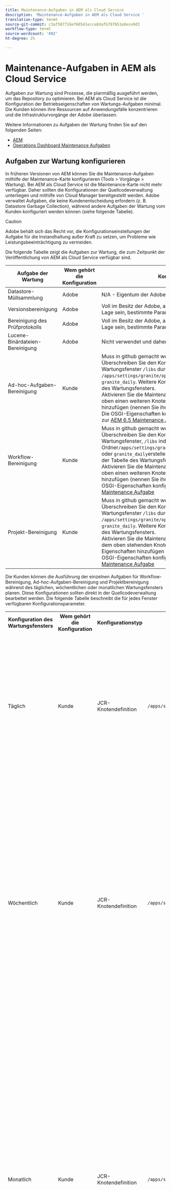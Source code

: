 ```yaml
---
title: Maintenance-Aufgaben in AEM als Cloud Service
description: 'Maintenance-Aufgaben in AEM als Cloud Service '
translation-type: tm+mt
source-git-commit: c3af507716ef60541ecca8dafb797651e8ece9d3
workflow-type: tm+mt
source-wordcount: '892'
ht-degree: 2%

---
```



# Maintenance-Aufgaben in AEM als Cloud Service

Aufgaben zur Wartung sind Prozesse, die planmäßig ausgeführt werden, um das Repository zu optimieren. Bei AEM als Cloud Service ist die Konfiguration der Betriebseigenschaften von Wartungs-Aufgaben minimal. Die Kunden können ihre Ressourcen auf Anwendungsfälle konzentrieren und die Infrastrukturvorgänge der Adobe überlassen.

Weitere Informationen zu Aufgaben der Wartung finden Sie auf den folgenden Seiten:

* [AEM](https://helpx.adobe.com/experience-manager/kb/AEM6-Maintenance-Guide.html)
* [Operations Dashboard Maintenance Aufgaben](https://helpx.adobe.com/experience-manager/6-5/sites/administering/using/operations-dashboard.html#AutomatedMaintenanceTasks)

## Aufgaben zur Wartung konfigurieren

In früheren Versionen von AEM können Sie die Maintenance-Aufgaben mithilfe der Maintenance-Karte konfigurieren (Tools > Vorgänge > Wartung). Bei AEM als Cloud Service ist die Maintenance-Karte nicht mehr verfügbar. Daher sollten die Konfigurationen der Quellcodeverwaltung unterliegen und mithilfe von Cloud Manager bereitgestellt werden. Adobe verwaltet Aufgaben, die keine Kundenentscheidung erfordern (z. B. Datastore Garbage Collection), während andere Aufgaben der Wartung vom Kunden konfiguriert werden können (siehe folgende Tabelle).

>[!CAUTION]
>
>Adobe behält sich das Recht vor, die Konfigurationseinstellungen der Aufgabe für die Instandhaltung außer Kraft zu setzen, um Probleme wie Leistungsbeeinträchtigung zu vermeiden.

Die folgende Tabelle zeigt die Aufgaben zur Wartung, die zum Zeitpunkt der Veröffentlichung von AEM als Cloud Service verfügbar sind.

| Aufgabe der Wartung | Wem gehört die Konfiguration | Konfigurieren (optional) |
|---|---|---|
| Datastore-Müllsammlung | Adobe | N/A - Eigentum der Adobe |
| Versionsbereinigung | Adobe | Voll im Besitz der Adobe, aber in Zukunft werden die Kunden in der Lage sein, bestimmte Parameter zu konfigurieren. |
| Bereinigung des Prüfprotokolls | Adobe | Voll im Besitz der Adobe, aber in Zukunft werden die Kunden in der Lage sein, bestimmte Parameter zu konfigurieren. |
| Lucene-Binärdateien-Bereinigung | Adobe | Nicht verwendet und daher durch Adobe deaktiviert. |
| Ad-hoc-Aufgaben-Bereinigung | Kunde | Muss in github gemacht werden. <br> Überschreiben Sie den Konfigurationsknoten im vordefinierten Wartungsfenster `/libs` durch Erstellen von Eigenschaften im Ordner `/apps/settings/granite/operations/maintenance/granite_weekly` oder `granite_daily`. Weitere Konfigurationsdetails finden Sie in der Tabelle des Wartungsfensters. <br> Aktivieren Sie die Maintenance-Aufgabe, indem Sie unter dem Knoten oben einen weiteren Knoten mit den entsprechenden Eigenschaften hinzufügen (nennen Sie ihn `granite_TaskPurgeTask`). <br> Die OSGI-Eigenschaften konfigurieren finden Sie in der Dokumentation zur [AEM 6.5 Maintenance Aufgabe](https://helpx.adobe.com/experience-manager/kb/AEM6-Maintenance-Guide.html) |
| Workflow-Bereinigung | Kunde | Muss in github gemacht werden. <br> Überschreiben Sie den Konfigurationsknoten im vordefinierten Wartungsfenster, `/libs` indem Sie Eigenschaften im Ordner`/apps/settings/granite/operations/maintenance/granite_weekly` oder `granite_daily`erstellen. Weitere Konfigurationsdetails finden Sie in der Tabelle des Wartungsfensters. <br> Aktivieren Sie die Maintenance-Aufgabe, indem Sie unter dem Knoten oben einen weiteren Knoten mit den entsprechenden Eigenschaften hinzufügen (nennen Sie ihn `granite_WorkflowPurgeTask`). <br> OSGI-Eigenschaften konfigurieren siehe Dokumentation zur [AEM 6.5 Maintenance Aufgabe](https://helpx.adobe.com/experience-manager/kb/AEM6-Maintenance-Guide.html) |
| Projekt-Bereinigung | Kunde | Muss in github gemacht werden. <br> Überschreiben Sie den Konfigurationsknoten im vordefinierten Wartungsfenster `/libs` durch Erstellen von Eigenschaften im Ordner `/apps/settings/granite/operations/maintenance/granite_weekly` oder `granite_daily`. Weitere Konfigurationsdetails finden Sie in der Tabelle des Wartungsfensters. <br> Aktivieren Sie die Maintenance-Aufgabe, indem Sie einen Knoten unter dem oben stehenden Knoten (Name) mit den entsprechenden Eigenschaften hinzufügen `granite_ProjectPurgeTask`. <br> OSGI-Eigenschaften konfigurieren siehe Dokumentation zur [AEM 6.5 Maintenance Aufgabe](https://helpx.adobe.com/experience-manager/kb/AEM6-Maintenance-Guide.html) |

Die Kunden können die Ausführung der einzelnen Aufgaben für Workflow-Bereinigung, Ad-hoc-Aufgaben-Bereinigung und Projektbereinigung während des täglichen, wöchentlichen oder monatlichen Wartungsfensters planen. Diese Konfigurationen sollten direkt in der Quellcodeverwaltung bearbeitet werden. Die folgende Tabelle beschreibt die für jedes Fenster verfügbaren Konfigurationsparameter.

<table>
  <tr>
    <th>Konfiguration des Wartungsfensters</th>
    <th>Wem gehört die Konfiguration</th>
    <th>Konfigurationstyp</th>
    <th>Ort</th>
    <th>Beispiel</th>
    <th>Parameter</th>
  </tr>
  <tr>
    <td>Täglich</td>
    <td>Kunde</td>
    <td>JCR-Knotendefinition</td>
    <td><code>/apps/settings/granite/operations/maintenance/granite_daily </code></td>
    <td>Siehe Codebeispiel 1 unten</td>
   <td>
    <ul>
    <li><strong>windowSchedule</strong> = daily (dieser Wert sollte nicht geändert werden)</li>
    <li><strong>windowStartTime</strong> = HH:MM unter Verwendung als 24-Stunden-Uhr. Definiert, wann die mit dem täglichen Wartungsfenster verknüpften Aufgaben mit der Ausführung beginnen sollen.</li>
    <li><strong>windowEndTime</strong> = HH:MM unter Verwendung als 24-Stunden-Uhr. Definiert, wann die mit dem täglichen Wartungsfenster verknüpften Maintenance-Aufgaben die Ausführung beenden sollen, wenn sie noch nicht abgeschlossen sind.</li>
    </ul> </td> 
  </tr>
  <tr>
    <td>Wöchentlich</td>
    <td>Kunde</td>
    <td>JCR-Knotendefinition</td>
    <td><code>/apps/settings/granite/operations/maintenance/granite_weekly</code></td>
    <td>Siehe Codebeispiel 2 unten</td>
     <td>
    <ul>
    <li><strong>windowSchedule</strong> = weekly (dieser Wert sollte nicht geändert werden)</li>
    <li><strong>windowStartTime</strong> = HH:MM unter Verwendung als 24-Stunden-Uhr. Definiert, wann die mit dem wöchentlichen Wartungsfenster verknüpften Maintenance-Aufgaben mit der Ausführung beginnen sollen.</li>
    <li><strong>windowEndTime</strong> = HH:MM unter Verwendung als 24-Stunden-Uhr. Definiert, wann die mit dem wöchentlichen Wartungsfenster verknüpften Maintenance-Aufgaben die Ausführung beenden sollen, wenn sie noch nicht abgeschlossen sind.</li>
    <li><strong>windowScheduleWeekdays = Array mit 2 Werten von 1-7. z. B. [5,5].</strong> Der erste Wert des Arrays ist der Tag des Beginns, an dem der Auftrag geplant wird, und der zweite Wert ist der Endtag, an dem der Auftrag beendet wird. Die genaue Uhrzeit des Beginns und des Endes wird durch windowStartTime bzw. windowEndTime bestimmt.</li>
    </ul> </td> 
  </tr>
  <tr>
    <td>Monatlich</td>
    <td>Kunde</td>
    <td>JCR-Knotendefinition</td>
    <td><code>/apps/settings/granite/operations/maintenance/granite_monthly</code></td>
    <td>Siehe Codebeispiel 3 unten</td>
     <td>
    <ul>
    <li><strong>windowSchedule</strong> = daily (dieser Wert sollte nicht geändert werden)</li>
    <li><strong>windowStartTime</strong> = HH:MM unter Verwendung als 24-Stunden-Uhr. Definiert, wann die mit dem monatlichen Wartungsfenster verknüpften Aufgaben mit der Ausführung beginnen sollen.</li>
    <li><strong>windowEndTime</strong> = HH:MM unter Verwendung als 24-Stunden-Uhr. Definiert, wann die mit dem monatlichen Wartungsfenster verknüpften Aufgaben nicht mehr ausgeführt werden sollten, wenn sie noch nicht abgeschlossen sind.</li>
    <li><strong>windowScheduleWeekdays = Array mit 2 Werten von 1-7. z. B. [5,5].</strong> Der erste Wert des Arrays ist der Tag des Beginns, an dem der Auftrag geplant wird, und der zweite Wert ist der Endtag, an dem der Auftrag beendet wird. Die genaue Uhrzeit des Beginns und des Endes wird durch windowStartTime bzw. windowEndTime bestimmt.</li>
    <li><strong>windowFirstLastStartDay - 0/1</strong> 0, um die erste Woche des Monats zu planen, oder 1, um die letzte Woche des Monats zu planen. Wenn kein Wert vorhanden ist, werden Aufträge praktisch jeden Tag gemäß den Regeln von windowScheduleWeekdays jeden Monat terminiert.</li>
    </ul> </td> 
  </tr>
</table>

Codebeispiel 1

```xml
<?xml version="1.0" encoding="UTF-8"?>
<jcr:root xmlns:sling="http://sling.apache.org/jcr/sling/1.0" 
  xmlns:jcr="http://www.jcp.org/jcr/1.0" 
  jcr:primaryType="sling:Folder"
  sling:configCollectionInherit="true"
  sling:configPropertyInherit="true"
  windowSchedule="daily"
  windowStartTime="03:00"
  windowEndTime="05:00"
 />
```

Codebeispiel 2

```xml
<?xml version="1.0" encoding="UTF-8"?>
<jcr:root xmlns:sling="http://sling.apache.org/jcr/sling/1.0" 
   xmlns:jcr="http://www.jcp.org/jcr/1.0"
   jcr:primaryType="sling:Folder"
   sling:configCollectionInherit="true"
   sling:configPropertyInherit="true"
   windowEndTime="15:30"
   windowSchedule="weekly"
   windowScheduleWeekdays="[5,5]"
   windowStartTime="14:30"/>
```

Codebeispiel 3

```xml
<?xml version="1.0" encoding="UTF-8"?>
<jcr:root xmlns:sling="http://sling.apache.org/jcr/sling/1.0" 
   xmlns:jcr="http://www.jcp.org/jcr/1.0"
   jcr:primaryType="sling:Folder"
   sling:configCollectionInherit="true"
   sling:configPropertyInherit="true"
   windowEndTime="15:30"
   windowSchedule="monthly"
   windowFirstLastStartDay=0
   windowScheduleWeekdays="[5,5]"
   windowStartTime="14:30"/>
```
